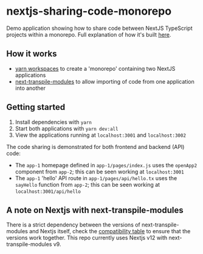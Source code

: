 # nextjs-sharing-code-monorepo

Demo application showing how to share code between NextJS TypeScript projects within a monorepo. Full explanation of how it's built [here](https://medium.com/weekly-webtips/sharing-code-between-nextjs-applications-2c0f3b415e1).

## How it works

- [yarn workspaces](https://classic.yarnpkg.com/en/docs/workspaces/) to create a 'monorepo' containing two NextJS applications
- [next-transpile-modules](https://www.npmjs.com/package/next-transpile-modules) to allow importing of code from one application into another

## Getting started

1. Install dependencies with `yarn`
2. Start both applications with `yarn dev:all`
3. View the applications running at `localhost:3001` and `localhost:3002`

The code sharing is demonstrated for both frontend and backend (API) code:

- The `app-1` homepage defined in `app-1/pages/index.js` uses the `openApp2` component from `app-2`; this can be seen working at `localhost:3001`
- The `app-1` 'hello' API route in `app-1/pages/api/hello.tx` uses the `sayHello` function from `app-2`; this can be seen working at `localhost:3001/api/hello`

## A note on Nextjs with next-transpile-modules

There is a strict dependency between the versions of next-transpile-modules and Nextjs itself, check the [compatibility table](https://github.com/martpie/next-transpile-modules#compatibility-table) to ensure that the versions work together. This repo currently uses Nextjs v12 with next-transpile-modules v9.

